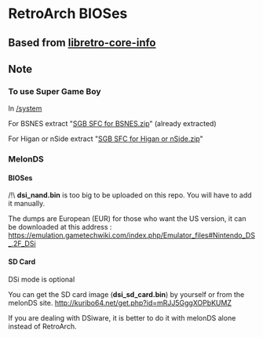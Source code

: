 # RetroArch BIOSes

## Based from [libretro-core-info](https://github.com/libretro/libretro-core-info/tree/master)

## Note

### To use Super Game Boy

In [/system](https://github.com/Abdess/retroarch_system/tree/RetroArch/system)

For BSNES extract "[SGB SFC for BSNES.zip](https://github.com/Abdess/retroarch_system/blob/RetroArch/system/SGB%20SFC%20for%20BSNES.zip?raw=true)" (already extracted)

For Higan or nSide extract "[SGB SFC for Higan or nSide.zip](https://github.com/Abdess/retroarch_system/blob/RetroArch/system/SGB%20SFC%20for%20Higan%20or%20nSide.zip?raw=true)"

### MelonDS 

#### BIOSes

/!\ **dsi_nand.bin** is too big to be uploaded on this repo. You will have to add it manually.

The dumps are European (EUR) for those who want the US version, it can be downloaded at this address : https://emulation.gametechwiki.com/index.php/Emulator_files#Nintendo_DS_.2F_DSi

#### SD Card

DSi mode is optional

You can get the SD card image (**dsi_sd_card.bin**) by yourself or from the melonDS site.
http://kuribo64.net/get.php?id=mRJJ5GggXOPbKUMZ

If you are dealing with DSiware, it is better to do it with melonDS alone instead of RetroArch.